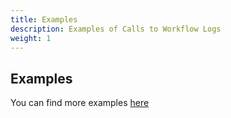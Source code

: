 ```yaml
---
title: Examples
description: Examples of Calls to Workflow Logs
weight: 1
---
```


## Examples

You can find more examples [here](/docs/general/examples.html)